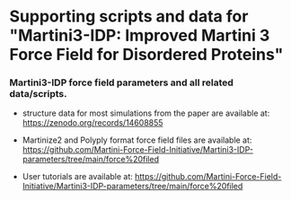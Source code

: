 # Supporting scripts and data for "Martini3-IDP: Improved Martini 3 Force Field for Disordered Proteins"
### Martini3-IDP force field parameters and all related data/scripts.


- structure data for most simulations from the paper are available at: https://zenodo.org/records/14608855


- Martinize2 and Polyply format force field files are available at: https://github.com/Martini-Force-Field-Initiative/Martini3-IDP-parameters/tree/main/force%20filed

- User tutorials are available at: https://github.com/Martini-Force-Field-Initiative/Martini3-IDP-parameters/tree/main/force%20filed
